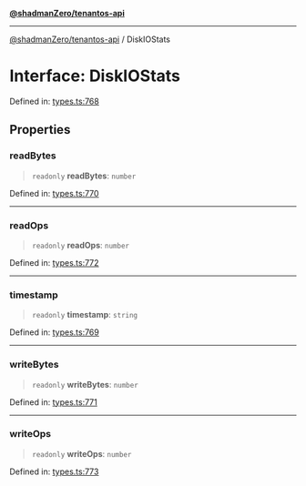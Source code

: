 [**@shadmanZero/tenantos-api**](../README.md)

***

[@shadmanZero/tenantos-api](../globals.md) / DiskIOStats

# Interface: DiskIOStats

Defined in: [types.ts:768](https://github.com/shadmanZero/tenantos-api/blob/507575e6d82ab5e3b8a10f708778a3645f250cd6/src/types.ts#L768)

## Properties

### readBytes

> `readonly` **readBytes**: `number`

Defined in: [types.ts:770](https://github.com/shadmanZero/tenantos-api/blob/507575e6d82ab5e3b8a10f708778a3645f250cd6/src/types.ts#L770)

***

### readOps

> `readonly` **readOps**: `number`

Defined in: [types.ts:772](https://github.com/shadmanZero/tenantos-api/blob/507575e6d82ab5e3b8a10f708778a3645f250cd6/src/types.ts#L772)

***

### timestamp

> `readonly` **timestamp**: `string`

Defined in: [types.ts:769](https://github.com/shadmanZero/tenantos-api/blob/507575e6d82ab5e3b8a10f708778a3645f250cd6/src/types.ts#L769)

***

### writeBytes

> `readonly` **writeBytes**: `number`

Defined in: [types.ts:771](https://github.com/shadmanZero/tenantos-api/blob/507575e6d82ab5e3b8a10f708778a3645f250cd6/src/types.ts#L771)

***

### writeOps

> `readonly` **writeOps**: `number`

Defined in: [types.ts:773](https://github.com/shadmanZero/tenantos-api/blob/507575e6d82ab5e3b8a10f708778a3645f250cd6/src/types.ts#L773)
